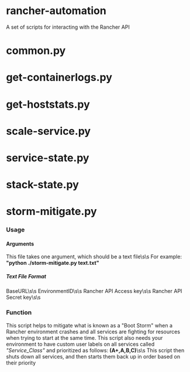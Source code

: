 # rancher-automation
A set of scripts for interacting with the Rancher API

# common.py

# get-containerlogs.py

# get-hoststats.py

# scale-service.py

# service-state.py

# stack-state.py

# storm-mitigate.py
### Usage
#### Arguments
This file takes one argument, which should be a text file\s\s
For example: **"python ./storm-mitigate.py text.txt"**
##### Text File Format
BaseURL\s\s
EnvironmentID\s\s
Rancher API Access key\s\s
Rancher API Secret key\s\s
### Function
This script helps to mitigate what is known as a "Boot Storm" when a Rancher environment crashes and all services are fighting for resources when trying to start at the same time.
This script also needs your environment to have custom user labels on all services called *"Service_Class"* and prioritized as follows: **(A+,A,B,C)**\s\s
This script then shuts down all services, and then starts them back up in order based on their priority
